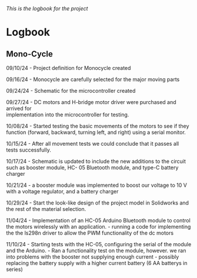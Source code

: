 *This is the logbook for the project*
# Logbook

## Mono-Cycle

09/10/24 - Project definition for Monocycle created

09/16/24 - Monocycle are carefully selected for the major moving parts

09/24/24 - Schematic for the microcontroller created 

09/27/24 - DC motors and H-bridge motor driver were purchased and arrived for     
           implementation into the microcontroller for testing.
           
10/08/24 - Started testing the basic movements of the motors to see if they function (forward, backward, turning left, and right) using a serial monitor.
           
10/15/24 - After all movement tests we could conclude that it passes all tests successfully.

10/17/24 - Schematic is updated to include the new additions to the circuit such as booster module, HC- 05 Bluetooth module, and type-C battery charger
           
10/21/24 - a booster module was implemented to boost our voltage to 10 V with a voltage regulator,  and a battery charger

10/29/24 -  Start the look-like design of the project model in Solidworks and the rest of the material selection.

11/04/24 - Implementation of an HC-05 Arduino Bluetooth module to control the 
           motors wirelessly with an application.
           - running a code for implementing the the ls298n driver to allow the PWM functionality of the dc motors
           
11/10/24 - Starting tests with the HC-05, configuring the serial of the module and the Arduino.
           - Ran a functionality test on the module, however. we ran into problems  with the booster not supplying enough current
           - possibly replacing the battery supply with a higher current battery (6 AA batterys in series)

